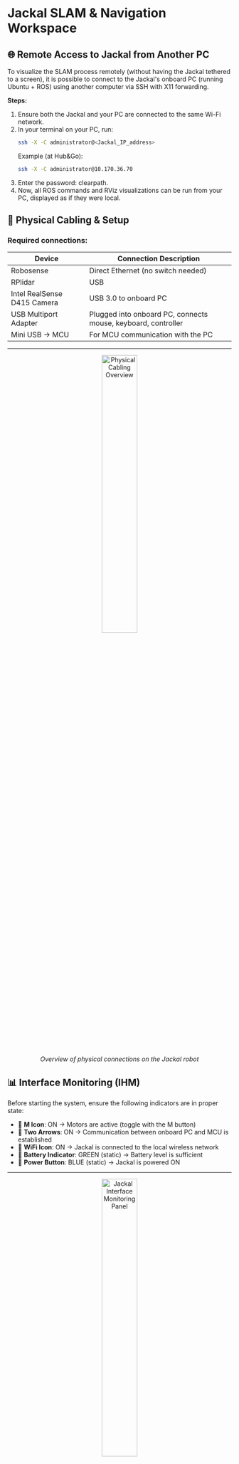 # Jackal SLAM & Navigation Workspace

## 🌐 Remote Access to Jackal from Another PC
To visualize the SLAM process remotely (without having the Jackal tethered to a screen), it is possible to connect to the Jackal's onboard PC (running Ubuntu + ROS) using another computer via SSH with X11 forwarding.

**Steps:**
1. Ensure both the Jackal and your PC are connected to the same Wi-Fi network.
2. In your terminal on your PC, run:
   ```bash
   ssh -X -C administrator@<Jackal_IP_address>
   ```
   Example (at Hub&Go):
   ```bash
   ssh -X -C administrator@10.170.36.70
   ```
3. Enter the password: clearpath.
4. Now, all ROS commands and RViz visualizations can be run from your PC, displayed as if they were local.


## 🚗 Physical Cabling & Setup

### Required connections:
| Device                             | Connection Description                                 |
|------------------------------------|--------------------------------------------------------|
| Robosense                          | Direct Ethernet (no switch needed)                    |
| RPlidar                            | USB                                                   |
| Intel RealSense D415 Camera       | USB 3.0 to onboard PC                                 |
| USB Multiport Adapter              | Plugged into onboard PC, connects mouse, keyboard, controller |
| Mini USB → MCU                     | For MCU communication with the PC                     |

---

<div align="center">
  <img src="assets/Cablage.jpg" alt="Physical Cabling Overview" width="40%">
  <p><i>Overview of physical connections on the Jackal robot</i></p>
</div>

## 📊 Interface Monitoring (IHM)

Before starting the system, ensure the following indicators are in proper state:

- 🔘 **M Icon**: ON → Motors are active (toggle with the M button)
- 🔁 **Two Arrows**: ON → Communication between onboard PC and MCU is established
- 📶 **WiFi Icon**: ON → Jackal is connected to the local wireless network
- 🔋 **Battery Indicator**: GREEN (static) → Battery level is sufficient
- 🔵 **Power Button**: BLUE (static) → Jackal is powered ON

---

<div align="center">
  <img src="assets/IHM.jpg" alt="Jackal Interface Monitoring Panel" width="40%">
  <p><i>Status panel showing correct system readiness</i></p>
</div>


## 💻 ROS Environment Setup

### 1. System Preparation:
```bash
sudo apt update && sudo apt upgrade
```
### 2. Required ROS Packages:
Make sure these packages are installed:

- `jackal_desktop`
- `rplidar_ros`
- `realsense2_camera`
- `robosense_ros`
- `rtabmap_ros`
- `teleop_twist_joy` and `teleop_twist_keyboard`

Check if a package is installed:
```bash
rospack list | grep <name_package>
```

> Ensure your ~/.bashrc sources the correct ROS workspace and environment.


## 🎮 Manual Control with Controller & Keyboard

### 🕹️ Gamepad (Logitech F710):
- Plug the USB adapter into the USB hub on the Jackal.
- Ensure:
  - **LED MODE** is off.
  - The top switch is set to `D` mode.

### Gamepad Usage:
- Press the left analog stick (L3).
- Use L2 + left analog to control the robot's motion.

---

<div align="center">
  <img src="assets/Logitech_instructions.jpg" alt="Logitech F710 Setup Instructions" width="40%">
  <p><i>Logitech F710 setup guide: switch to 'D' and ensure LED MODE is off</i></p>
</div>


#### Start Teleop:
```bash
roslaunch teleop_twist_joy teleop.launch joy_dev:=/dev/input/f710
```
> Try also with `js0` or `js1` depending on the detected input port.

### Check input signal:
```bash
cat /dev/input/f710
```
### Verify ROS graph:
- Run rqt_graph
- Make sure the /teleop_twist_joy node is publishing to /cmd_vel.

---

<div align="center"> 
   <img src="assets/rqt-teleop_twist_joy.png" alt="rqt_graph showing teleop_twist_joy node" width="70%"> 
   <p><i>ROS graph: <code>/teleop_twist_joy</code> publishing to <code>/cmd_vel</code></i></p> 
</div>

### ⌨️ Keyboard:
Open a new terminal and run:
```bash
rosrun teleop_twist_keyboard teleop_twist_keyboard.py
```
Controls:
- `U` `I` `O` → Move forward while turning left / straight / turning right.
- `J` `K` `L` → Rotate counterclockwise / stop / rotate clockwise.
- `M` `<` `>` → Move backward while turning left / straight / turning right.

## 🔄 Launch Sequence for SLAM Visualization in RViz:
> 💡**Recommended:** Install `terminator` for easier multi-terminal management:
```bash
sudo apt-get install terminator
```

### Step-by-step:
1. Start Jackal SLAM stack:
   ```bash
   roslaunch my_rtab_map start_rtabmap_working_jackal.launch
   ```
2. Start RViz with SLAM view:
   ```bash
   roslaunch my_rtab_map jackal_hardware.launch
   ```
3. Launch Intel RealSense camera:
   ```bash
   roslaunch my_rtab_map start_rtabmap_working_D415_RGBD.launch
   ```

---

<div align="center"> 
   <img src="assets/Realsense_Rtabmap.png" alt="RViz view with Realsense and RTAB-Map" width="75%"> 
   <p><i>RViz displaying SLAM results with Intel RealSense and RTAB-Map</i></p> 
</div>

## 🖥️ RViz Displays Configuration
To properly visualize SLAM data in RViz, make sure the following topics are set in the **Displays** panel:

### 📡 Sensors
- **2D Lidar**  
  → Topic: `/scan_map`
- **3D PointCloud (Robosense)**
  → Topic: `/rtabmap/cloud_map`

### 🗺️ Map
- **Projected Map (Explored Space)**  
  - Topic >  `/rtabmap/proj_map`


---

<div align="center">
  <img src="assets/Displays-Map.png" alt="RViz display topics configuration" width="30%">
  <p><i>Displays panel in RViz showing correct topic configuration</i></p>
</div>


## 🎯 Result: Real-Time 2D & 3D SLAM Visualization
After launching all the components, you should now see your robot actively exploring the environment in **real time** on **RViz**, with both:

- 🟢 **2D Lidar map**  
- 🔵 **3D PointCloud map** from Robosense and RealSense

> 🧭 This live mapping allows you to monitor the SLAM performance and verify correct sensor fusion.

<div align="center">
  <img src="assets/exploration_2D&3D.gif" alt="Exploration SLAM 2D and 3D" width="80%">
  <p><i>Live exploration using 2D Lidar + 3D SLAM with Robosense & RealSense</i></p>
</div>

## 🌍 Navigation Goal (2D Nav Goal Command)

Once the SLAM environment is launched, you can send autonomous goals to the robot via RViz using the **2D Nav Goal** tool.

### 🚀 Launch the navigation demo:
Open a new terminal:
   ```bash
   roslaunch jackal_navigation odom_navigation_demo.launch
   ```
### 🖱️ Send a goal in RViz:
- Use the *2D Nav Goal* button (top toolbar in RViz).
- Click anywhere on the map and drag to indicate the direction the robot should face.
- Jackal will autonomously compute a path and navigate toward the goal.

### 📍 Monitor the goal position:
```bash
rostopic echo /move_base_simple/goal
```
You’ll see the coordinates of each goal you send!

<div align="center">

<table>
  <tr>
    <td align="center">
      <img src="assets/nav2dgoal.gif" alt="2D Navigation Goal in RViz" width="400"/>
      <p><i>Autonomous navigation using 2D Nav Goal in RViz</i></p>
    </td>
    <td align="center">
      <img src="assets/odom_navigation-arrow.png" alt="Arrow pointing navigation goal" width="400"/>
      <p><i>Click and drag to set orientation of the goal</i></p>
    </td>
  </tr>
</table>

</div>


## 📄 License & Author
> Author: Adham ALI
> 
> License: `MIT License`
> 
This repository is open-source under the terms of the MIT License. You are free to use, modify, and distribute this software. See the LICENSE file for more information.

